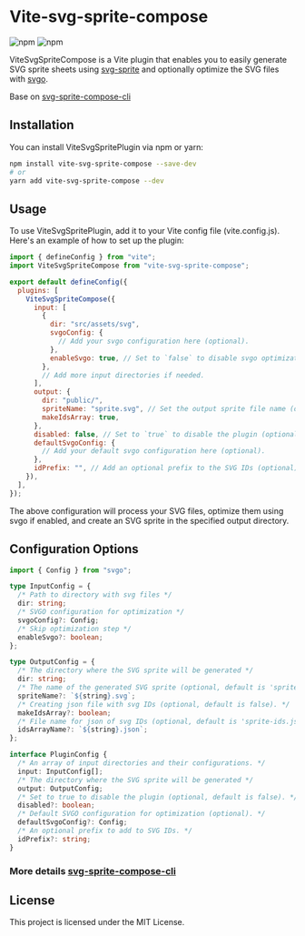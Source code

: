 # Vite-svg-sprite-compose

![npm](https://img.shields.io/npm/v/vite-svg-sprite-compose)
![npm](https://img.shields.io/npm/dt/vite-svg-sprite-compose)

ViteSvgSpriteCompose is a Vite plugin that enables you to easily generate SVG sprite sheets using [svg-sprite](https://github.com/jkphl/svg-sprite) and optionally optimize the SVG files with [svgo](https://github.com/svg/svgo).

Base on [svg-sprite-compose-cli](https://www.npmjs.com/package/svg-sprite-compose-cli)

## Installation

You can install ViteSvgSpritePlugin via npm or yarn:

```bash
npm install vite-svg-sprite-compose --save-dev
# or
yarn add vite-svg-sprite-compose --dev
```

## Usage

To use ViteSvgSpritePlugin, add it to your Vite config file (vite.config.js). Here's an example of how to set up the plugin:

```javascript
import { defineConfig } from "vite";
import ViteSvgSpriteCompose from "vite-svg-sprite-compose";

export default defineConfig({
  plugins: [
    ViteSvgSpriteCompose({
      input: [
        {
          dir: "src/assets/svg",
          svgoConfig: {
            // Add your svgo configuration here (optional).
          },
          enableSvgo: true, // Set to `false` to disable svgo optimization (optional).
        },
        // Add more input directories if needed.
      ],
      output: {
        dir: "public/",
        spriteName: "sprite.svg", // Set the output sprite file name (optional).
        makeIdsArray: true,
      },
      disabled: false, // Set to `true` to disable the plugin (optional).
      defaultSvgoConfig: {
        // Add your default svgo configuration here (optional).
      },
      idPrefix: "", // Add an optional prefix to the SVG IDs (optional).
    }),
  ],
});
```

The above configuration will process your SVG files, optimize them using svgo if enabled, and create an SVG sprite in the specified output directory.

## Configuration Options

```typescript
import { Config } from "svgo";

type InputConfig = {
  /* Path to directory with svg files */
  dir: string;
  /* SVGO configuration for optimization */
  svgoConfig?: Config;
  /* Skip optimization step */
  enableSvgo?: boolean;
};

type OutputConfig = {
  /* The directory where the SVG sprite will be generated */
  dir: string;
  /* The name of the generated SVG sprite (optional, default is 'sprite.svg'). */
  spriteName?: `${string}.svg`;
  /* Creating json file with svg IDs (optional, default is false). */
  makeIdsArray?: boolean;
  /* File name for json of svg IDs (optional, default is 'sprite-ids.json') */
  idsArrayName?: `${string}.json`;
};

interface PluginConfig {
  /* An array of input directories and their configurations. */
  input: InputConfig[];
  /* The directory where the SVG sprite will be generated */
  output: OutputConfig;
  /* Set to true to disable the plugin (optional, default is false). */
  disabled?: boolean;
  /* Default SVGO configuration for optimization (optional). */
  defaultSvgoConfig?: Config;
  /* An optional prefix to add to SVG IDs. */
  idPrefix?: string;
}
```
### More details [svg-sprite-compose-cli](https://www.npmjs.com/package/svg-sprite-compose-cli)

## License

This project is licensed under the MIT License.
